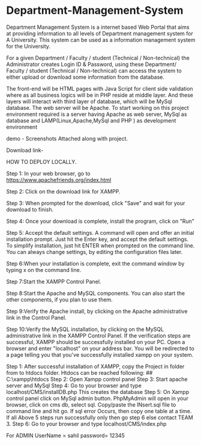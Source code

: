 # Department-Management-System
Department Management System is a internet based Web Portal that aims at providing information to all levels of Department management system for A University. This system can be used as a information management system for the University.


For a given Department / Faculty / student (Technical / Non-technical) the Administrator creates Login ID & Password, using these Department/ Faculty / student (Technical / Non-technical) can access the system to either upload or download some information from the database.

The front-end will be HTML pages with Java Script for client side validation where as all business logics will be in PHP reside at middle layer. And these layers will interact with third layer of database, which will be MySql database. The web server will be Apache. To start working on this project environment required is a server having Apache as web server, MySql as database and LAMP(Linux,Apache,MySql and PHP ) as development environment


demo - Screenshots Attached along with project.

Download link- 

HOW TO DEPLOY LOCALLY.

Step 1: In your web browser, go to https://www.apachefriends.org/index.html 

Step 2: Click on the download link for XAMPP.

Step 3: When prompted for the download, click "Save" and wait for your
download to finish.

Step 4: Once your download is complete, install the program, click on
"Run"

Step 5: Accept the default settings. A command will open and offer an initial installation prompt. Just hit the Enter key, and accept the default settings. To simplify installation, just hit ENTER when prompted on the command line. You can always change settings, by editing the
configuration files later.

Step 6:When your installation is complete, exit the command window by
typing x on the command line.

Step 7:Start the XAMPP Control Panel.

Step 8:Start the Apache and MySQL components. You can also start the
other components, if you plan to use them.

Step 9:Verify the Apache install, by clicking on the Apache administrative link in the Control Panel.

Step 10:Verify the MySQL installation, by clicking on the MySQL administrative link in the XAMPP Control Panel. If the verification steps
are successful, XAMPP should be successfully installed on your PC. Open a browser and enter "localhost" on your address bar. You will be redirected to a page telling you that you've successfully installed xampp on your system.

Step 1: After successful installation of XAMPP, copy the Project in folder from
 to htdocs folder.
Htdocs can be reached following: ## C:\xampp\htdocs
Step 2: Open Xampp control panel
Step 3: Start apache server and MySql
Step 4: Go to your browser and type localhost/CMS/installDB.php
This creates the database
Step 5: On Xampp control panel click on MySql admin button.
PhpMyAdmin will open in your browser, click on cms db, select sql.
Copy/paste the INsert.sql file to command line and hit go. If sql error
Occurs, then copy one table at a time.
If all Above 5 steps run successfully only then go step 6 else contact
TEAM 3.
Step 6: Go to your browser and type localhost/CMS/index.php

For ADMIN UserName = sahil
password= 12345







